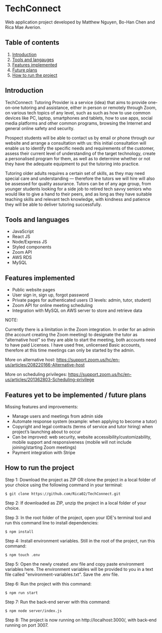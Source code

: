 # TechConnect
Web application project developed by Matthew Nguyen, Bo-Han Chen and Rica Mae Averion.

## Table of contents
1. [Introduction](#introduction)
2. [Tools and langauges](#tools-and-languages)
3. [Features implemented](#features-implemented)
4. [Future plans](#future-plans)
5. [How to run the project](#how-to-run)


## Introduction <a name="introduction"></a>

TechConnect: Tutoring Provider is a service (idea) that aims to provide one-on-one tutoring and assistance, either in person or remotely through Zoom, on various tech topics of any level, such as such as how to use common devices like PC, laptop, smartphones and tablets, how to use apps, social media platforms and other common programs, browsing the Internet and general online safety and security.

Prospect students will be able to contact us by email or phone through our website and arrange a consultation with us: this initial consultation will enable us to identify the specific needs and requirements of the customer, assess their current level of understanding of the target technology, create a personalised program for them, as well as to determine whether or not they have the adequate equipment to put the tutoring into practice.

Tutoring older adults requires a certain set of skills, as they may need special care and understanding — therefore the tutors we will hire will also be assessed for quality assurance. Tutors can be of any age group, from younger students looking for a side job to retired tech savvy seniors who would like to give a hand to their peers, and as long as they have suitable teaching skills and relevant tech knowledge, with kindness and patience they will be able to deliver tutoring successfully.

## Tools and languages <a name="tools-and-languages"></a>
* JavaScript
* React JS
* Node/Express JS
* Styled components
* Zoom API
* AWS RDS
* MySQL

## Features implemented <a name="features-implemented"></a>
* Public website pages
* User sign in, sign up, forgot password
* Private pages for authenticated users (3 levels: admin, tutor, student)
* Zoom API for online meeting scheduling
* Integration with MySQL on AWS server to store and retrieve data

NOTE:

Currently there is a limitation in the Zoom integration. In order for an admin (the account creating the Zoom meeting) to designate the tutor as “alternative host” so they are able to start the meeting, both accounts need to have paid Licenses. I have used free, unlicensed Basic accounts, therefore at this time meetings can only be started by the admin.

More on alternative host: https://support.zoom.us/hc/en-us/articles/208220166-Alternative-host

More on scheduling privileges: https://support.zoom.us/hc/en-us/articles/201362803-Scheduling-privilege


## Features yet to be implemented / future plans <a name="future-plans"></a>
Missing features and improvements:
* Manage users and meetings from admin side
* Automate response system (example: when applying to become a tutor)
* Copyright and legal contracts (terms of service and tutor hiring) when project’s launching about to occur
* Can be improved: web security, website accessibility/customizability, mobile support and responsiveness (mobile will not include joining/starting Zoom meetings)
* Payment integration with Stripe



## How to run the project<a name="how-to-run"></a>


Step 1: Download the project as ZIP OR clone the project in a local folder of your choice using the following command in your terminal:


```
$ git clone https://github.com/Rica02/TechConnect.git
```

Step 2: If downloaded as ZIP, unzip the project in a local folder of your choice.


Step 3: In the root folder of the project, open your IDE's terminal tool and run this command line to install dependencies:


```
$ npm install
```

Step 4: Install environment variables. Still in the root of the project, run this command:

```
$ npm touch .env
```

Step 5: Open the newly created .env file and copy paste environment variables here. The environment variables will be provided to you in a text file called "environment-variables.txt". Save the .env file.

Step 6: Run the project with this command:

```
$ npm run start
```

Step 7: Run the back-end server with this command:

```
$ npm node server/index.js
```

Step 8: The project is now running on http://localhost:3000/, with back-end running on port 3007.
